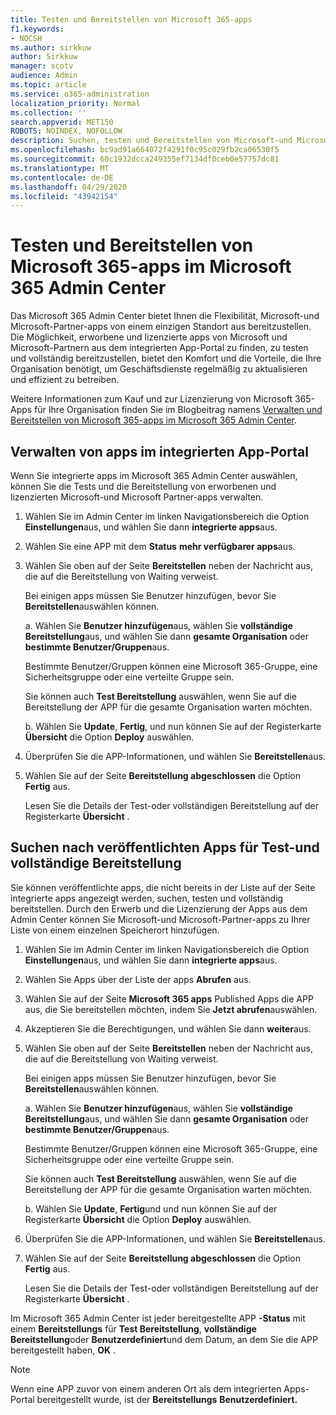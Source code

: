 ```yaml
---
title: Testen und Bereitstellen von Microsoft 365-apps
f1.keywords:
- NOCSH
ms.author: sirkkuw
author: Sirkkuw
manager: scotv
audience: Admin
ms.topic: article
ms.service: o365-administration
localization_priority: Normal
ms.collection: ''
search.appverid: MET150
ROBOTS: NOINDEX, NOFOLLOW
description: Suchen, testen und Bereitstellen von Microsoft-und Microsoft-Partner-Apps für Benutzer und Gruppen in Ihrer Organisation über das integrierte apps-Portal im Microsoft 365 Admin Center.
ms.openlocfilehash: bc9ad91a664072f4291f0c95c029fb2ca06530f5
ms.sourcegitcommit: 60c1932dcca249355ef7134df0ceb0e57757dc81
ms.translationtype: MT
ms.contentlocale: de-DE
ms.lasthandoff: 04/29/2020
ms.locfileid: "43942154"
---
```

# <a name="test-and-deploy-microsoft-365-apps-in-the-microsoft-365-admin-center"></a>Testen und Bereitstellen von Microsoft 365-apps im Microsoft 365 Admin Center

Das Microsoft 365 Admin Center bietet Ihnen die Flexibilität, Microsoft-und Microsoft-Partner-apps von einem einzigen Standort aus bereitzustellen. Die Möglichkeit, erworbene und lizenzierte apps von Microsoft und Microsoft-Partnern aus dem integrierten App-Portal zu finden, zu testen und vollständig bereitzustellen, bietet den Komfort und die Vorteile, die Ihre Organisation benötigt, um Geschäftsdienste regelmäßig zu aktualisieren und effizient zu betreiben.  

Weitere Informationen zum Kauf und zur Lizenzierung von Microsoft 365-Apps für Ihre Organisation finden Sie im Blogbeitrag namens [Verwalten und Bereitstellen von Microsoft 365-apps im Microsoft 365 Admin Center](https://techcommunity.microsoft.com/t5/microsoft-365-blog/manage-and-deploy-microsoft-365-apps-from-the-microsoft-365/ba-p/1194324).
  
## <a name="manage-apps-in-the-integrated-apps-portal"></a>Verwalten von apps im integrierten App-Portal

Wenn Sie integrierte apps im Microsoft 365 Admin Center auswählen, können Sie die Tests und die Bereitstellung von erworbenen und lizenzierten Microsoft-und Microsoft Partner-apps verwalten. 

1. Wählen Sie im Admin Center im linken Navigationsbereich die Option **Einstellungen**aus, und wählen Sie dann **integrierte apps**aus. 

2. Wählen Sie eine APP mit dem **Status** **mehr verfügbarer apps**aus.

3. Wählen Sie oben auf der Seite **Bereitstellen** neben der Nachricht aus, die auf die Bereitstellung von Waiting verweist.

    Bei einigen apps müssen Sie Benutzer hinzufügen, bevor Sie **Bereitstellen**auswählen können.

    a. Wählen Sie **Benutzer hinzufügen**aus, wählen Sie **vollständige Bereitstellung**aus, und wählen Sie dann **gesamte Organisation** oder **bestimmte Benutzer/Gruppen**aus.

    Bestimmte Benutzer/Gruppen können eine Microsoft 365-Gruppe, eine Sicherheitsgruppe oder eine verteilte Gruppe sein.

    Sie können auch **Test Bereitstellung** auswählen, wenn Sie auf die Bereitstellung der APP für die gesamte Organisation warten möchten.

    b. Wählen Sie **Update**, **Fertig**, und nun können Sie auf der Registerkarte **Übersicht** die Option **Deploy** auswählen.  

4. Überprüfen Sie die APP-Informationen, und wählen Sie **Bereitstellen**aus. 

5. Wählen Sie auf der Seite **Bereitstellung abgeschlossen** die Option **Fertig** aus. 

    Lesen Sie die Details der Test-oder vollständigen Bereitstellung auf der Registerkarte **Übersicht** .

## <a name="find-published-apps-for-test-and-full-deployment"></a>Suchen nach veröffentlichten Apps für Test-und vollständige Bereitstellung 

Sie können veröffentlichte apps, die nicht bereits in der Liste auf der Seite integrierte apps angezeigt werden, suchen, testen und vollständig bereitstellen. Durch den Erwerb und die Lizenzierung der Apps aus dem Admin Center können Sie Microsoft-und Microsoft-Partner-apps zu Ihrer Liste von einem einzelnen Speicherort hinzufügen.

1. Wählen Sie im Admin Center im linken Navigationsbereich die Option **Einstellungen**aus, und wählen Sie dann **integrierte apps**aus. 

2. Wählen Sie Apps über der Liste der apps **Abrufen** aus.

3. Wählen Sie auf der Seite **Microsoft 365 apps** Published Apps die APP aus, die Sie bereitstellen möchten, indem Sie **Jetzt abrufen**auswählen.

4. Akzeptieren Sie die Berechtigungen, und wählen Sie dann **weiter**aus.

5. Wählen Sie oben auf der Seite **Bereitstellen** neben der Nachricht aus, die auf die Bereitstellung von Waiting verweist.

    Bei einigen apps müssen Sie Benutzer hinzufügen, bevor Sie **Bereitstellen**auswählen können.

    a. Wählen Sie **Benutzer hinzufügen**aus, wählen Sie **vollständige Bereitstellung**aus, und wählen Sie dann **gesamte Organisation** oder **bestimmte Benutzer/Gruppen**aus.

    Bestimmte Benutzer/Gruppen können eine Microsoft 365-Gruppe, eine Sicherheitsgruppe oder eine verteilte Gruppe sein.

    Sie können auch **Test Bereitstellung** auswählen, wenn Sie auf die Bereitstellung der APP für die gesamte Organisation warten möchten.

    b. Wählen Sie **Update**, **Fertig**und und nun können Sie auf der Registerkarte **Übersicht** die Option **Deploy** auswählen.  

6. Überprüfen Sie die APP-Informationen, und wählen Sie **Bereitstellen**aus. 

7. Wählen Sie auf der Seite **Bereitstellung abgeschlossen** die Option **Fertig** aus. 

    Lesen Sie die Details der Test-oder vollständigen Bereitstellung auf der Registerkarte **Übersicht** .

Im Microsoft 365 Admin Center ist jeder bereitgestellte APP **-Status** mit einem **Bereitstellungs** für **Test Bereitstellung**, **vollständige Bereitstellung**oder **Benutzerdefiniert**und dem Datum, an dem Sie die APP bereitgestellt haben, **OK** .

> [!NOTE]
> Wenn eine APP zuvor von einem anderen Ort als dem integrierten Apps-Portal bereitgestellt wurde, ist der **Bereitstellungs** **Benutzerdefiniert.**
  